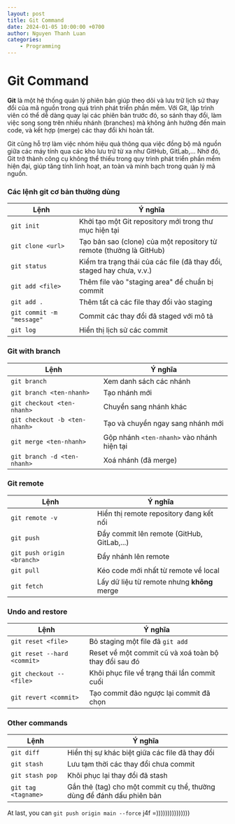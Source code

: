 ```yaml
---
layout: post
title: Git Command
date: 2024-01-05 10:00:00 +0700
author: Nguyen Thanh Luan
categories:
    - Programming
---
```


# Git Command

**Git** là một hệ thống quản lý phiên bản giúp theo dõi và lưu trữ lịch sử thay đổi của mã nguồn trong quá trình phát triển phần mềm. Với Git, lập trình viên có thể dễ dàng quay lại các phiên bản trước đó, so sánh thay đổi, làm việc song song trên nhiều nhánh (branches) mà không ảnh hưởng đến main code, và kết hợp (merge) các thay đổi khi hoàn tất.

Git cũng hỗ trợ làm việc nhóm hiệu quả thông qua việc đồng bộ mã nguồn giữa các máy tính qua các kho lưu trữ từ xa như GitHub, GitLab,... Nhờ đó, Git trở thành công cụ không thể thiếu trong quy trình phát triển phần mềm hiện đại, giúp tăng tính linh hoạt, an toàn và minh bạch trong quản lý mã nguồn.

### Các lệnh git cơ bản thường dùng

|Lệnh|Ý nghĩa|
|---|---|
|`git init`|Khởi tạo một Git repository mới trong thư mục hiện tại|
|`git clone <url>`|Tạo bản sao (clone) của một repository từ remote (thường là GitHub)|
|`git status`|Kiểm tra trạng thái của các file (đã thay đổi, staged hay chưa, v.v.)|
|`git add <file>`|Thêm file vào "staging area" để chuẩn bị commit|
|`git add .`|Thêm tất cả các file thay đổi vào staging|
|`git commit -m "message"`|Commit các thay đổi đã staged với mô tả|
|`git log`|Hiển thị lịch sử các commit|

### Git with branch

|Lệnh|Ý nghĩa|
|---|---|
|`git branch`|Xem danh sách các nhánh|
|`git branch <ten-nhanh>`|Tạo nhánh mới|
|`git checkout <ten-nhanh>`|Chuyển sang nhánh khác|
|`git checkout -b <ten-nhanh>`|Tạo và chuyển ngay sang nhánh mới|
|`git merge <ten-nhanh>`|Gộp nhánh `<ten-nhanh>` vào nhánh hiện tại|
|`git branch -d <ten-nhanh>`|Xoá nhánh (đã merge)|

### Git remote

|Lệnh|Ý nghĩa|
|---|---|
|`git remote -v`|Hiển thị remote repository đang kết nối|
|`git push`|Đẩy commit lên remote (GitHub, GitLab,...)|
|`git push origin <branch>`|Đẩy nhánh lên remote|
|`git pull`|Kéo code mới nhất từ remote về local|
|`git fetch`|Lấy dữ liệu từ remote nhưng **không** merge|

### Undo and restore

|Lệnh|Ý nghĩa|
|---|---|
|`git reset <file>`|Bỏ staging một file đã `git add`|
|`git reset --hard <commit>`|Reset về một commit cũ và xoá toàn bộ thay đổi sau đó|
|`git checkout -- <file>`|Khôi phục file về trạng thái lần commit cuối|
|`git revert <commit>`|Tạo commit đảo ngược lại commit đã chọn|

### Other commands

|Lệnh|Ý nghĩa|
|---|---|
|`git diff`|Hiển thị sự khác biệt giữa các file đã thay đổi|
|`git stash`|Lưu tạm thời các thay đổi chưa commit|
|`git stash pop`|Khôi phục lại thay đổi đã stash|
|`git tag <tagname>`|Gắn thẻ (tag) cho một commit cụ thể, thường dùng để đánh dấu phiên bản|
At last, you can `git push origin main --force` j4f =)))))))))))))))